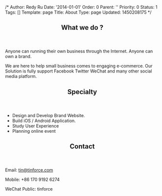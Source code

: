 /*
Author: Redy Ru
Date: '2014-01-01'
Order: 0
Parent: ''
Priority: 0
Status: 1
Tags: []
Template: page
Title: About
Type: page
Updated: 1450208175
*/
<section class="row">	<div class="col-md-6"> <article> <header> <h2>What we do ?</h2> </header> <p>Anyone can running their own business through the Internet. Anyone can own a brand.</p> <p>We are here to help small business comes to engaging e-commerce. Our Solution is fully support Facebook Twitter WeChat and many other social media platform.</p> </article>	</div>	<div class="col-md-6"> <article> <header> <h2>Specialty</h2> </header> <ul> <li>Design and Develop Brand Website.</li> <li>Build iOS / Android Application.</li> <li>Study User Experience</li> <li>Planning online event</li> </ul> </article>	</div>	<div class="col-md-6"> <article> <header> <h2>Contact</h2> </header> <p>Email: <a href="mailto:tin@tinforce.com">tin@tinforce.com</a></p> <p>Mobile: +86 170 9192 6274</p> <p>WeChat Public: tinforce</p> </article>	</div></section>